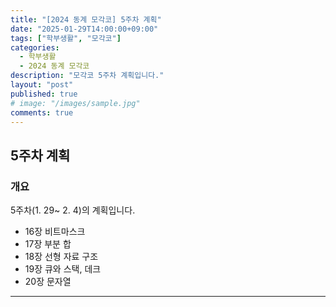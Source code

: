 ```yaml
---
title: "[2024 동계 모각코] 5주차 계획"
date: "2025-01-29T14:00:00+09:00"
tags: ["학부생활", "모각코"]
categories: 
  - 학부생활
  - 2024 동계 모각코
description: "모각코 5주차 계획입니다."
layout: "post"
published: true
# image: "/images/sample.jpg"
comments: true
---
```


## 5주차 계획
### 개요
5주차(1. 29~ 2. 4)의 계획입니다.
- 16장 비트마스크
- 17장 부분 합
- 18장 선형 자료 구조
- 19장 큐와 스택, 데크
- 20장 문자열

* * *

